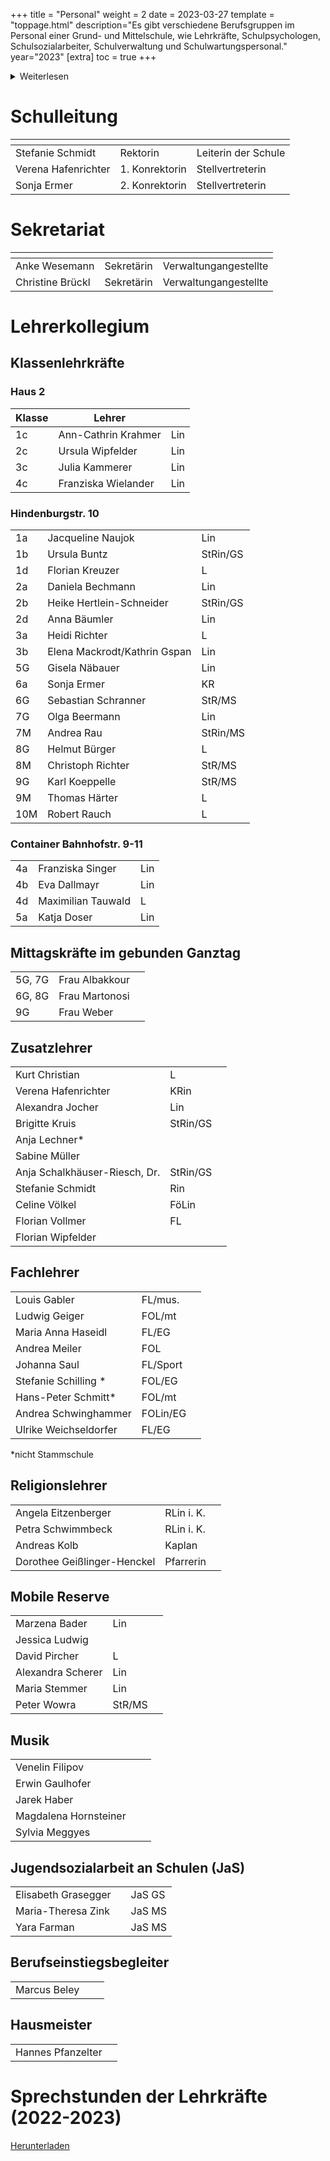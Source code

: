 +++
title = "Personal"
weight = 2
date = 2023-03-27
template = "toppage.html"
description="Es gibt verschiedene Berufsgruppen im Personal einer Grund- und Mittelschule, wie Lehrkräfte, Schulpsychologen, Schulsozialarbeiter, Schulverwaltung und Schulwartungspersonal."
year="2023"
[extra]
toc = true
+++
<details>
<summary>Weiterlesen</summary>
Das Personal einer Grund- und Mittelschule kann aus verschiedenen Berufsgruppen bestehen, einschließlich:

1.  Lehrkräfte: Sie sind für den Unterricht und die pädagogische Entwicklung der Schüler verantwortlich. Sie planen und liefern Unterricht, erstellen Tests und Bewertungen, halten Elterngespräche und arbeiten mit anderen Lehrkräften und der Schulleitung zusammen, um den Erfolg der Schüler sicherzustellen.
    
2.  Schulpsychologen: Sie unterstützen die Schüler bei emotionalen und Verhaltensproblemen sowie bei der Bewältigung von Lernproblemen. Sie arbeiten eng mit den Lehrkräften und der Schulleitung zusammen, um sicherzustellen, dass die Schüler alle Ressourcen erhalten, die sie benötigen, um erfolgreich zu sein.
    
3.  Schulsozialarbeiter: Sie bieten Unterstützung und Beratung bei sozialen, emotionalen und familiären Problemen und helfen den Schüler, mit Stress und Angst umzugehen. Sie arbeiten auch mit den Lehrkräften und der Schulleitung zusammen, um sicherzustellen, dass die Schüler alle Ressourcen erhalten, die sie benötigen, um erfolgreich zu sein.
    
4.  Schulverwaltung: Sie umfassen den Schulleiter und andere Administratoren, die die Schule betreiben und organisieren. Sie arbeiten daran, eine sichere und unterstützende Umgebung für die Schüler und das Personal zu schaffen und setzen Richtlinien und Verfahren um, um den Erfolg der Schüler sicherzustellen.
    
5.  Schulwartungspersonal: Sie sind für die Reinigung und Instandhaltung der Schule und des Schulgeländes verantwortlich. Sie sorgen dafür, dass die Schule sauber und sicher ist und dass die Schüler und das Personal alle notwendigen Ressourcen haben.
</details>

# Schulleitung
|  <!-- --> |  <!-- --> | <!-- -->  |   
|---|---|---|
| Stefanie Schmidt  | Rektorin  |  Leiterin der Schule  |   
|  Verena Hafenrichter |  1. Konrektorin  | Stellvertreterin  |   
|  Sonja Ermer |  2. Konrektorin |  Stellvertreterin |   

# Sekretariat

|  <!-- --> |  <!-- --> | <!-- -->  |   
|------|---|---|
| Anke Wesemann | Sekretärin |  Verwaltungangestellte  |   
| Christine Brückl | Sekretärin |  Verwaltungangestellte  |   

# Lehrerkollegium

## Klassenlehrkräfte
### Haus 2
| Klasse |         Lehrer        | |
|-------|-------------------------------------|------|
| 1c      | Ann-Cathrin Krahmer            | Lin      |
| 2c      | Ursula Wipfelder               | Lin      |
| 3c      | Julia Kammerer                 | Lin      |
| 4c      | Franziska Wielander            | Lin      |      

### Hindenburgstr. 10

|                  |                          |                       |
|-------------------------------------|--------------------------|---|
| 1a      | Jacqueline Naujok              | Lin      |
| 1b      | Ursula Buntz                   | StRin/GS |
| 1d      | Florian Kreuzer                | L        |
| 2a      | Daniela Bechmann               | Lin      |
| 2b      | Heike Hertlein-Schneider       | StRin/GS |
| 2d      | Anna Bäumler                   | Lin      |
| 3a      | Heidi Richter                  | L        |
| 3b      | Elena Mackrodt/Kathrin Gspan   | Lin      |
| 5G      | Gisela Näbauer                 | Lin      |
| 6a      | Sonja Ermer                    | KR       |
| 6G      | Sebastian Schranner            | StR/MS   |
| 7G      | Olga Beermann                  | Lin      |
| 7M      | Andrea Rau                     | StRin/MS |
| 8G      | Helmut Bürger                  | L        |
| 8M      | Christoph Richter              | StR/MS   |
| 9G      | Karl Koeppelle                 | StR/MS   |
| 9M      | Thomas Härter                  | L        |
| 10M     | Robert Rauch                   | L        |

### Container Bahnhofstr. 9-11

|                  |                          |                       |
|-------------------------------------|--------------------------|---|
| 4a      | Franziska Singer               | Lin      |
| 4b      | Eva Dallmayr                   | Lin      |
| 4d      | Maximilian Tauwald             | L        |
| 5a      | Katja Doser                    | Lin      |


## Mittagskräfte im gebunden Ganztag
|     |                |   |   
|-------------------------------------|----------------|---|
| 5G, 7G                               | Frau Albakkour |   |   
| 6G, 8G                               | Frau Martonosi |   |   
| 9G                                  | Frau Weber     |   |   

## Zusatzlehrer      
|      |    |            |
|-----------------------|--------|------------|
| Kurt Christian                | L          |
| Verena Hafenrichter           | KRin       |
| Alexandra Jocher              | Lin        |
| Brigitte Kruis                | StRin/GS   |
| Anja Lechner\*                |            |
| Sabine Müller                 |            |
| Anja Schalkhäuser-Riesch, Dr. | StRin/GS   |
| Stefanie Schmidt              | Rin        |
| Celine Völkel                 | FöLin      |
| Florian Vollmer               | FL         |
| Florian Wipfelder             |            |

## Fachlehrer   
|          |      |      |
|------------------|-------------|------------|
| Louis Gabler                  | FL/mus.    |
| Ludwig Geiger                 | FOL/mt     |
| Maria Anna Haseidl            | FL/EG      |
| Andrea Meiler                 | FOL        |
| Johanna Saul                  | FL/Sport   |
| Stefanie Schilling \*         | FOL/EG     |
| Hans-Peter Schmitt\*          | FOL/mt     |
| Andrea Schwinghammer          | FOLin/EG   |
| Ulrike Weichseldorfer         | FL/EG      |

*nicht Stammschule

## Religionslehrer   
|          |        |    |
|--------------------|-----------|------------|
| Angela Eitzenberger           | RLin i. K. |
| Petra Schwimmbeck             | RLin i. K. |
| Andreas Kolb                  | Kaplan     |
| Dorothee Geißlinger-Henckel   | Pfarrerin  |

## Mobile Reserve   
|          |       |     |
|-----------------------|--------|------------|
| Marzena Bader                 | Lin        |
| Jessica Ludwig                |            |
| David Pircher                 | L          |
| Alexandra Scherer             | Lin        |
| Maria Stemmer                 | Lin        |
| Peter Wowra                   | StR/MS     |

##  Musik  
|          |          |  |
|---------------------|----------|------------|
| Venelin Filipov            |       |         |
| Erwin Gaulhofer          |     |            |
| Jarek Haber             |      |            |
| Magdalena Hornsteiner     |    |            |
| Sylvia Meggyes     |     |            |

## Jugendsozialarbeit an Schulen (JaS)
|      |           |     |
|----------------------------|---------|----------------|
| Elisabeth Grasegger       |          |     JaS GS           | 
| Maria-Theresa Zink        |          |       JaS MS         |    
| Yara Farman      |          |     JaS MS           |  

## Berufseinstiegsbegleiter
|      |                |      |
|-------------------------------------|----------------|---|
| Marcus Beley                |                |   |   


## Hausmeister
|          | |
|-------------------------------|---|
| Hannes Pfanzelter             | |

# Sprechstunden der Lehrkräfte (2022-2023)
[Herunterladen](/downloads/allgemein/Sprechstunden-der-Lehrkräfte.pdf) 